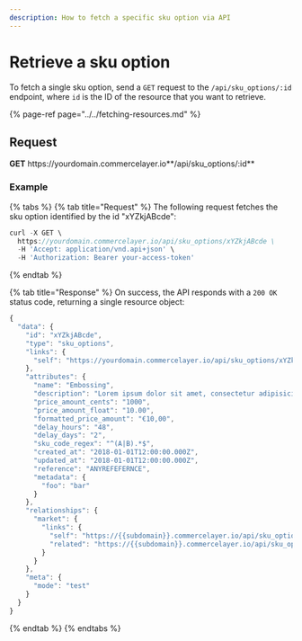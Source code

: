```yaml
---
description: How to fetch a specific sku option via API
---
```


# Retrieve a sku option

To fetch a single sku option, send a `GET` request to the `/api/sku_options/:id` endpoint, where `id` is the ID of the resource that you want to retrieve.

{% page-ref page="../../fetching-resources.md" %}

## Request

**GET** https://<i></i>yourdomain.commercelayer.io**/api/sku_options/:id**

### **Example**

{% tabs %}
{% tab title="Request" %}
The following request fetches the sku option identified by the id "xYZkjABcde":

```javascript
curl -X GET \
  https://yourdomain.commercelayer.io/api/sku_options/xYZkjABcde \
  -H 'Accept: application/vnd.api+json' \
  -H 'Authorization: Bearer your-access-token'
```
{% endtab %}

{% tab title="Response" %}
On success, the API responds with a `200 OK` status code, returning a single resource object:

```javascript
{
  "data": {
    "id": "xYZkjABcde",
    "type": "sku_options",
    "links": {
      "self": "https://yourdomain.commercelayer.io/api/sku_options/xYZkjABcde"
    },
    "attributes": {
      "name": "Embossing",
      "description": "Lorem ipsum dolor sit amet, consectetur adipisicing elit, sed do eiusmod tempor incididunt ut labore et dolore magna aliqua.",
      "price_amount_cents": "1000",
      "price_amount_float": "10.00",
      "formatted_price_amount": "€10,00",
      "delay_hours": "48",
      "delay_days": "2",
      "sku_code_regex": "^(A|B).*$",
      "created_at": "2018-01-01T12:00:00.000Z",
      "updated_at": "2018-01-01T12:00:00.000Z",
      "reference": "ANYREFEFERNCE",
      "metadata": {
        "foo": "bar"
      }
    },
    "relationships": {
      "market": {
        "links": {
          "self": "https://{{subdomain}}.commercelayer.io/api/sku_options/{{sku_option_id}}/relationships/market",
          "related": "https://{{subdomain}}.commercelayer.io/api/sku_options/{{sku_option_id}}/market"
        }
      }
    },
    "meta": {
      "mode": "test"
    }
  }
}
```
{% endtab %}
{% endtabs %}
